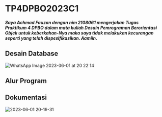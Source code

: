 # TP4DPBO2023C1

##### Saya Achmad Fauzan dengan nim 2108061 mengerjakan Tugas Praktikum 4 DPBO dalam mata kuliah Desain Pemrograman Berorientasi Objek untuk keberkahan-Nya maka saya tidak melakukan kecurangan seperti yang telah dispesifikasikan. Aamiin.

## Desain Database
![WhatsApp Image 2023-06-01 at 20 22 14](https://github.com/achmdfzan/TP4DPBO2023C1/assets/91662639/84968732-931d-4db7-929a-11e77d58b95a)

## Alur Program


## Dokumentasi 
![2023-06-01 20-19-31](https://github.com/achmdfzan/TP4DPBO2023C1/assets/91662639/23ec0747-3458-42d9-963e-b90904d193eb)

